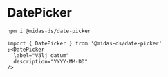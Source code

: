 # DatePicker

```bash
npm i @midas-ds/date-picker
```

```tsx
import { DatePicker } from '@midas-ds/date-picker'
;<DatePicker
  label="Välj datum"
  description="YYYY-MM-DD"
/>
```
